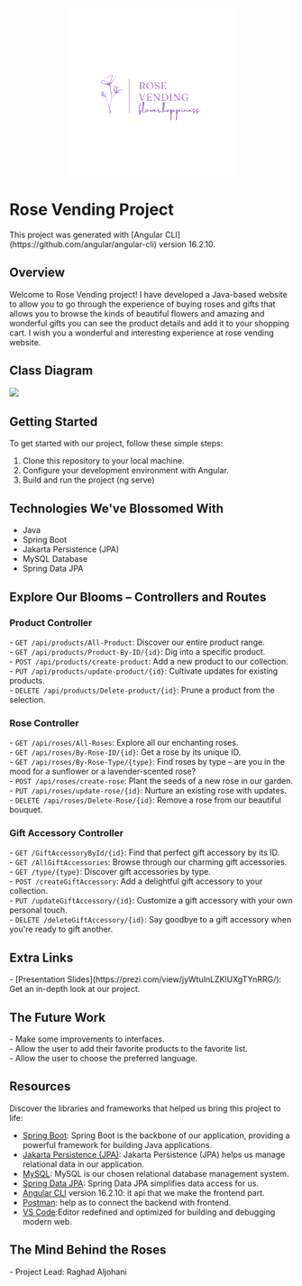 <!DOCTYPE html>
<html>
<head>
</head>
<body>
<p align="center">
  <img src="logo.png" alt="Project Logo" width=300px>
</p>

<h1>Rose Vending Project</h1>
<p>This project was generated with [Angular CLI](https://github.com/angular/angular-cli) version 16.2.10. </p>
<h2>Overview</h2>

<p>Welcome to Rose Vending project! I have developed a Java-based website to allow you to go through the experience of buying roses and gifts that allows you to browse the kinds of beautiful flowers and amazing and wonderful gifts you can see the product details and add it to your shopping cart. I wish you a wonderful and interesting experience at rose vending website.</p>

<h2>Class Diagram</h2>

<img src="https://github.com/RaghadIbrahem/Ironhack-Project1-Rose-vending-machine-/assets/146075144/8d31160c-b543-4fff-a035-a74fe182ca6f">

<h2>Getting Started</h2>

<p>To get started with our project, follow these simple steps:</p>
<ol>
  <li>Clone this repository to your local machine.</li>
  <li>Configure your development environment with Angular.</li>
  <li>Build and run the project (ng serve) </li>
</ol>
<h2>Technologies We've Blossomed With</h2>

<ul>
  <li>Java</li>
  <li>Spring Boot</li>
  <li>Jakarta Persistence (JPA)</li>
  <li>MySQL Database </li>
  <li>Spring Data JPA</li>
</ul>

<h2>Explore Our Blooms – Controllers and Routes</h2>

<h3>Product Controller</h3>

<p>
- <code>GET /api/products/All-Product</code>: Discover our entire product range.<br>
- <code>GET /api/products/Product-By-ID/{id}</code>: Dig into a specific product.<br>
- <code>POST /api/products/create-product</code>: Add a new product to our collection.<br>
- <code>PUT /api/products/update-product/{id}</code>: Cultivate updates for existing products.<br>
- <code>DELETE /api/products/Delete-product/{id}</code>: Prune a product from the selection.<br>
</p>

<h3>Rose Controller</h3>

<p>
- <code>GET /api/roses/All-Roses</code>: Explore all our enchanting roses.<br>
- <code>GET /api/roses/By-Rose-ID/{id}</code>: Get a rose by its unique ID.<br>
- <code>GET /api/roses/By-Rose-Type/{type}</code>: Find roses by type – are you in the mood for a sunflower or a lavender-scented rose?<br>
- <code>POST /api/roses/create-rose</code>: Plant the seeds of a new rose in our garden.<br>
- <code>PUT /api/roses/update-rose/{id}</code>: Nurture an existing rose with updates.<br>
- <code>DELETE /api/roses/Delete-Rose/{id}</code>: Remove a rose from our beautiful bouquet.<br>
</p>

<h3>Gift Accessory Controller</h3>

<p>
- <code>GET /GiftAccessoryById/{id}</code>: Find that perfect gift accessory by its ID.<br>
- <code>GET /AllGiftAccessories</code>: Browse through our charming gift accessories.<br>
- <code>GET /type/{type}</code>: Discover gift accessories by type.<br>
- <code>POST /createGiftAccessory</code>: Add a delightful gift accessory to your collection.<br>
- <code>PUT /updateGiftAccessory/{id}</code>: Customize a gift accessory with your own personal touch.<br>
- <code>DELETE /deleteGiftAccessory/{id}</code>: Say goodbye to a gift accessory when you're ready to gift another.<br>
</p>

<h2>Extra Links</h2>

<p>
- [Presentation Slides](https://prezi.com/view/jyWtuInLZKlUXgTYnRRG/): Get an in-depth look at our project.<br>
</p>

<h2>The Future Work</h2>

<p>
- Make some improvements to interfaces.<br>
- Allow the user to add their favorite products to the favorite list.<br>
- Allow the user to choose the preferred language.<br>
</p>

<h2>Resources</h2>

<p>Discover the libraries and frameworks that helped us bring this project to life:</p>

- [Spring Boot](https://spring.io/projects/spring-boot): Spring Boot is the backbone of our application, providing a powerful framework for building Java applications.
- [Jakarta Persistence (JPA)](https://jakarta.ee/specifications/persistence/2.2/): Jakarta Persistence (JPA) helps us manage relational data in our application.
- [MySQL](https://www.mysql.com/): MySQL is our chosen relational database management system.
- [Spring Data JPA](https://spring.io/projects/spring-data-jpa): Spring Data JPA simplifies data access for us.
- [Angular CLI](https://github.com/angular/angular-cli) version 16.2.10: it api that we make the frontend part.
- [Postman](https://www.postman.com/): help as to connect the backend with frontend.
- [VS Code](https://code.visualstudio.com/):Editor redefined and optimized for building and debugging modern web.


<h2>The Mind Behind the Roses</h2>

<p>
- Project Lead: Raghad Aljohani<br>
</p>

</body>
</html>
